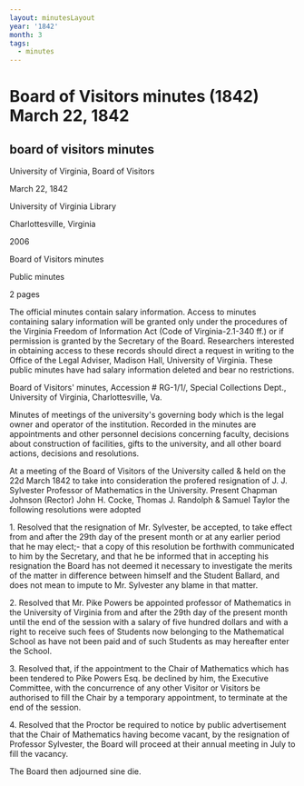 ```yaml
---
layout: minutesLayout
year: '1842'
month: 3
tags:
  - minutes
---
```

Board of Visitors minutes (1842) March 22, 1842
===============================================

board of visitors minutes
-------------------------

University of Virginia, Board of Visitors

March 22, 1842

University of Virginia Library

Charlottesville, Virginia

2006

Board of Visitors minutes

Public minutes

2 pages

The official minutes contain salary information. Access to minutes containing salary information will be granted only under the procedures of the Virginia Freedom of Information Act (Code of Virginia-2.1-340 ff.) or if permission is granted by the Secretary of the Board. Researchers interested in obtaining access to these records should direct a request in writing to the Office of the Legal Adviser, Madison Hall, University of Virginia. These public minutes have had salary information deleted and bear no restrictions.

Board of Visitors' minutes, Accession # RG-1/1/, Special Collections Dept., University of Virginia, Charlottesville, Va.

Minutes of meetings of the university's governing body which is the legal owner and operator of the institution. Recorded in the minutes are appointments and other personnel decisions concerning faculty, decisions about construction of facilities, gifts to the university, and all other board actions, decisions and resolutions.

At a meeting of the Board of Visitors of the University called & held on the 22d March 1842 to take into consideration the profered resignation of J. J. Sylvester Professor of Mathematics in the University. Present Chapman Johnson (Rector) John H. Cocke, Thomas J. Randolph & Samuel Taylor the following resolutions were adopted

1\. Resolved that the resignation of Mr. Sylvester, be accepted, to take effect from and after the 29th day of the present month or at any earlier period that he may elect;- that a copy of this resolution be forthwith communicated to him by the Secretary, and that he be informed that in accepting his resignation the Board has not deemed it necessary to investigate the merits of the matter in difference between himself and the Student Ballard, and does not mean to impute to Mr. Sylvester any blame in that matter.

2\. Resolved that Mr. Pike Powers be appointed professor of Mathematics in the University of Virginia from and after the 29th day of the present month until the end of the session with a salary of five hundred dollars and with a right to receive such fees of Students now belonging to the Mathematical School as have not been paid and of such Students as may hereafter enter the School.

3\. Resolved that, if the appointment to the Chair of Mathematics which has been tendered to Pike Powers Esq. be declined by him, the Executive Committee, with the concurrence of any other Visitor or Visitors be authorised to fill the Chair by a temporary appointment, to terminate at the end of the session.

4\. Resolved that the Proctor be required to notice by public advertisement that the Chair of Mathematics having become vacant, by the resignation of Professor Sylvester, the Board will proceed at their annual meeting in July to fill the vacancy.

The Board then adjourned sine die.
